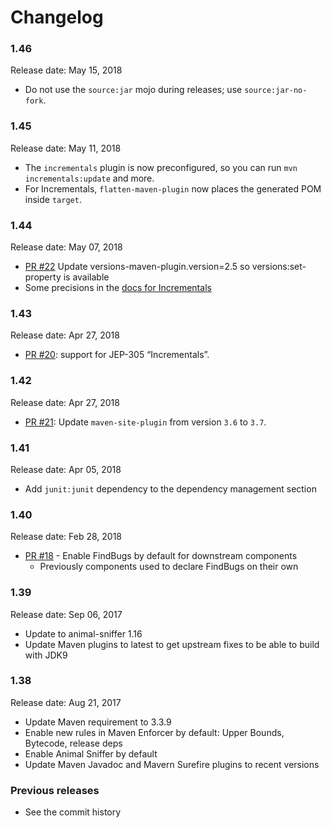 Changelog
=====

### 1.46

Release date: May 15, 2018

* Do not use the `source:jar` mojo during releases; use `source:jar-no-fork`.

### 1.45

Release date: May 11, 2018

* The `incrementals` plugin is now preconfigured, so you can run `mvn incrementals:update` and more.
* For Incrementals, `flatten-maven-plugin` now places the generated POM inside `target`.

### 1.44

Release date: May 07, 2018

* [PR #22](https://github.com/jenkinsci/pom/pull/22) Update versions-maven-plugin.version=2.5 so versions:set-property is available
* Some precisions in the [docs for Incrementals](https://github.com/jenkinsci/pom/blob/master/incrementals.md)

### 1.43

Release date: Apr 27, 2018

* [PR #20](https://github.com/jenkinsci/pom/pull/20): support for JEP-305 “Incrementals”.

### 1.42

Release date: Apr 27, 2018

* [PR #21](https://github.com/jenkinsci/pom/pull/21): Update `maven-site-plugin` from version `3.6` to `3.7`.


### 1.41

Release date: Apr 05, 2018

* Add `junit:junit` dependency to the dependency management section

### 1.40

Release date: Feb 28, 2018

* [PR #18](https://github.com/jenkinsci/pom/pull/18) -
Enable FindBugs by default for downstream components
  * Previously components used to declare FindBugs on their own

### 1.39

Release date: Sep 06, 2017

* Update to animal-sniffer 1.16
* Update Maven plugins to latest to get upstream fixes to be able to build with JDK9

### 1.38

Release date: Aug 21, 2017

* Update Maven requirement to 3.3.9
* Enable new rules in Maven Enforcer by default: Upper Bounds, Bytecode, release deps
* Enable Animal Sniffer by default
* Update Maven Javadoc and Mavern Surefire plugins to recent versions

### Previous releases

* See the commit history

